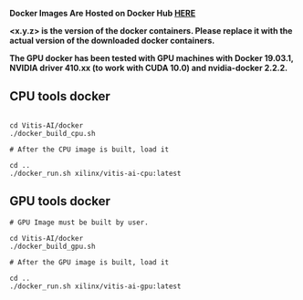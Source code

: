 **Docker Images Are Hosted on Docker Hub [HERE](https://hub.docker.com/repository/docker/xilinx/vitis-ai)**  

**<x.y.z> is the version of the docker containers. Please replace it with the actual version of the downloaded docker containers.**

**The GPU docker has been tested with GPU machines with Docker 19.03.1, NVIDIA driver 410.xx (to work with CUDA 10.0) and nvidia-docker 2.2.2.**

## CPU tools docker

```shell

cd Vitis-AI/docker
./docker_build_cpu.sh

# After the CPU image is built, load it

cd ..
./docker_run.sh xilinx/vitis-ai-cpu:latest

```

## GPU tools docker

```shell
# GPU Image must be built by user. 

cd Vitis-AI/docker
./docker_build_gpu.sh

# After the GPU image is built, load it

cd ..
./docker_run.sh xilinx/vitis-ai-gpu:latest

```


